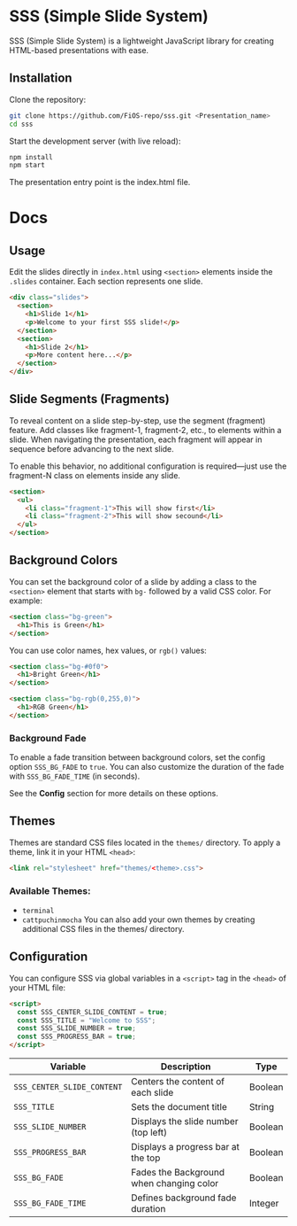 # SSS (Simple Slide System)
SSS (Simple Slide System) is a lightweight JavaScript library for creating HTML-based presentations with ease.

## Installation
Clone the repository:
```bash
git clone https://github.com/FiOS-repo/sss.git <Presentation_name>
cd sss
```
Start the development server (with live reload):
```bash
npm install
npm start
```
The presentation entry point is the index.html file.

# Docs

## Usage
Edit the slides directly in `index.html` using `<section>` elements inside the `.slides` container. Each section represents one slide.
```html
<div class="slides">
  <section>
    <h1>Slide 1</h1>
    <p>Welcome to your first SSS slide!</p>
  </section>
  <section>
    <h1>Slide 2</h1>
    <p>More content here...</p>
  </section>
</div>
```

## Slide Segments (Fragments)
To reveal content on a slide step-by-step, use the segment (fragment) feature. Add classes like fragment-1, fragment-2, etc., to elements within a slide. When navigating the presentation, each fragment will appear in sequence before advancing to the next slide.

To enable this behavior, no additional configuration is required—just use the fragment-N class on elements inside any slide.
```html
<section>
  <ul>
    <li class="fragment-1">This will show first</li>
    <li class="fragment-2">This will show secound</li>
  </ul>
</section>
```

## Background Colors

You can set the background color of a slide by adding a class to the `<section>` element that starts with `bg-` followed by a valid CSS color. For example:

```html
<section class="bg-green">
  <h1>This is Green</h1>
</section>
```

You can use color names, hex values, or `rgb()` values:

```html
<section class="bg-#0f0">
  <h1>Bright Green</h1>
</section>

<section class="bg-rgb(0,255,0)">
  <h1>RGB Green</h1>
</section>
```

### Background Fade

To enable a fade transition between background colors, set the config option `SSS_BG_FADE` to `true`. You can also customize the duration of the fade with `SSS_BG_FADE_TIME` (in seconds).

See the **Config** section for more details on these options.


## Themes
Themes are standard CSS files located in the `themes/` directory. To apply a theme, link it in your HTML `<head>`:
```html
<link rel="stylesheet" href="themes/<theme>.css">
```
### Available Themes:
- `terminal`
- `cattpuchinmocha`
You can also add your own themes by creating additional CSS files in the themes/ directory.

## Configuration
You can configure SSS via global variables in a `<script>` tag in the `<head>` of your HTML file:
```html
<script>
  const SSS_CENTER_SLIDE_CONTENT = true;
  const SSS_TITLE = "Welcome to SSS";
  const SSS_SLIDE_NUMBER = true;
  const SSS_PROGRESS_BAR = true;
</script>
```
| Variable                   | Description                          | Type    |
| -------------------------- | ------------------------------------ | ------- |
| `SSS_CENTER_SLIDE_CONTENT` | Centers the content of each slide    | Boolean |
| `SSS_TITLE`                | Sets the document title              | String  |
| `SSS_SLIDE_NUMBER`         | Displays the slide number (top left) | Boolean |
| `SSS_PROGRESS_BAR`         | Displays a progress bar at the top   | Boolean |
| `SSS_BG_FADE`              | Fades the Background when changing color | Boolean |
| `SSS_BG_FADE_TIME`         | Defines background fade duration     | Integer |
